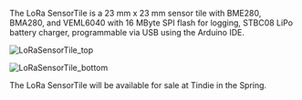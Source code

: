 The LoRa SensorTile is a 23 mm x 23 mm sensor tile with BME280, BMA280, and VEML6040 with 16 MByte SPI flash for logging, STBC08 LiPo battery charger, programmable via USB using the Arduino IDE.

![LoRaSensorTile_top](https://www.thethingsnetwork.org/forum/uploads/default/optimized/2X/a/a1ecaf75873262e0c6389440567fcd82dbbf9f2f_1_521x500.jpg)

![LoRaSensorTile_bottom](https://www.thethingsnetwork.org/forum/uploads/default/optimized/2X/1/1d02002770c579938731e5242924e013e15bc6f4_1_529x500.jpg)

The LoRa SensorTile will be available for sale at Tindie in the Spring.
